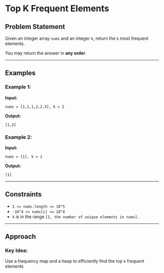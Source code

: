 # Top K Frequent Elements

## Problem Statement
Given an integer array `nums` and an integer `k`, return the `k` most frequent elements.

You may return the answer in **any order**.

---

## Examples

### Example 1:
**Input:**
```
nums = [1,1,1,2,2,3], k = 2
```
**Output:**
```
[1,2]
```

### Example 2:
**Input:**
```
nums = [1], k = 1
```
**Output:**
```
[1]
```

---

## Constraints
- `1 <= nums.length <= 10^5`
- `-10^4 <= nums[i] <= 10^4`
- `k` is in the range `[1, the number of unique elements in nums]`.

---

## Approach
### Key Idea:
Use a frequency map and a heap to efficiently find the top `k` frequent elements

